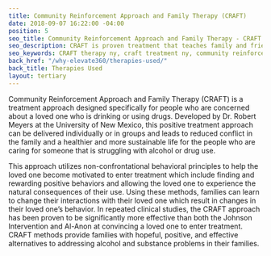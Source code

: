 ```yaml
---
title: Community Reinforcement Approach and Family Therapy (CRAFT)
date: 2018-09-07 16:22:00 -04:00
position: 5
seo_title: Community Reinforcement Approach and Family Therapy - CRAFT Therapy NY
seo_description: CRAFT is proven treatment that teaches family and friends to help their loved ones to engage in treatment and decrease their substance use.
seo_keywords: CRAFT therapy ny, craft treatment ny, community reinforcement approach and family therapy, Family therapy for addiction near me, CRAFT family therapy
back_href: "/why-elevate360/therapies-used/"
back_title: Therapies Used
layout: tertiary
---
```


Community Reinforcement Approach and Family Therapy (CRAFT) is a treatment approach designed specifically for people who are concerned about a loved one who is drinking or using drugs.  Developed by Dr. Robert Meyers at the University of New Mexico, this positive treatment approach can be delivered individually or in groups and leads to reduced conflict in the family and a healthier and more sustainable life for the people who are caring for someone that is struggling with alcohol or drug use.

This approach utilizes non-confrontational behavioral principles to help the loved one become motivated to enter treatment which include finding and rewarding positive behaviors and allowing the loved one to experience the natural consequences of their use. Using these methods, families can learn to change their interactions with their loved one which result in changes in their loved one’s behavior. In repeated clinical studies, the CRAFT approach has been proven to be significantly more effective than both the Johnson Intervention and Al-Anon at convincing a loved one to enter treatment. CRAFT methods provide families with hopeful, positive, and effective alternatives to addressing alcohol and substance problems in their families.

